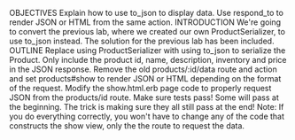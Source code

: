 OBJECTIVES
Explain how to use to_json to display data.
Use respond_to to render JSON or HTML from the same action.
INTRODUCTION
We're going to convert the previous lab, where we created our own
ProductSerializer, to use to_json instead. The solution for the
previous lab has been included.
OUTLINE
Replace using ProductSerializer with using to_json to serialize the Product. Only include the product id, name, description, inventory and price in the JSON response.
Remove the old products/:id/data route and action and set products#show to render JSON or HTML depending on the format of the request.
Modify the show.html.erb page code to properly request JSON from the products/id route.
Make sure tests pass! Some will pass at the beginning. The trick is making sure they all still pass at the end!
Note: If you do everything correctly, you won't have to change any
of the code that constructs the show view, only the the route to
request the data.